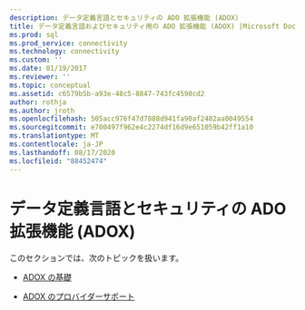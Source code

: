 ```yaml
---
description: データ定義言語とセキュリティの ADO 拡張機能 (ADOX)
title: データ定義言語およびセキュリティ用の ADO 拡張機能 (ADOX) |Microsoft Docs
ms.prod: sql
ms.prod_service: connectivity
ms.technology: connectivity
ms.custom: ''
ms.date: 01/19/2017
ms.reviewer: ''
ms.topic: conceptual
ms.assetid: c6579b5b-a93e-48c5-8847-743fc4590cd2
author: rothja
ms.author: jroth
ms.openlocfilehash: 505acc976f47d7888d941fa90af2482aa0049554
ms.sourcegitcommit: e700497f962e4c2274df16d9e651059b42ff1a10
ms.translationtype: MT
ms.contentlocale: ja-JP
ms.lasthandoff: 08/17/2020
ms.locfileid: "88452474"
---
```

# <a name="ado-extensions-for-data-definition-language-and-security-adox"></a>データ定義言語とセキュリティの ADO 拡張機能 (ADOX)
このセクションでは、次のトピックを扱います。  
  
-   [ADOX の基礎](../../../ado/guide/extensions/adox-fundamentals.md)  
  
-   [ADOX のプロバイダーサポート](../../../ado/guide/extensions/provider-support-for-adox-ado.md)
